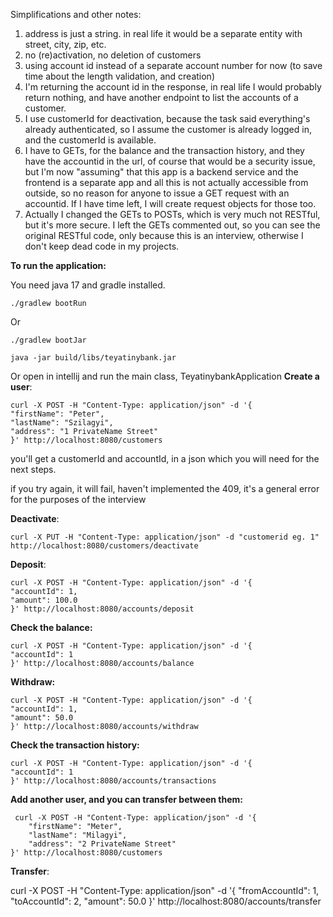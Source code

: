 Simplifications and other notes:
1. address is just a string. in real life it would be a separate entity with street, city, zip, etc.
2. no (re)activation, no deletion of customers
3. using account id instead of a separate account number for now (to save time about the length validation,
and creation)
4. I'm returning the account id in the response, in real life I would probably return nothing, and have another endpoint to list the accounts of a customer.
5. I use customerId for deactivation, because the task said everything's already authenticated,
so I assume the customer is already logged in, and the customerId is available.
6. I have to GETs, for the balance and the transaction history, and they have the accountid in the 
url, of course that would be a security issue, but I'm now "assuming" that this app is a backend service
and the frontend is a separate app  and all this is not actually accessible from outside, so no reason for anyone to issue a GET request with an accountid.
If I have time left, I will create request objects for those too.
7. Actually I changed the GETs to POSTs, which is very much not RESTful, but it's more secure.
I left the GETs commented out, so you can see the original RESTful code, only because this is an interview,
otherwise I don't keep dead code in my projects.

**To run the application:**

You need java 17 and gradle installed.

```
./gradlew bootRun
```
Or 
```
./gradlew bootJar
 
java -jar build/libs/teyatinybank.jar
```
Or open in intellij and run the main class, TeyatinybankApplication
**Create a user**:
```
curl -X POST -H "Content-Type: application/json" -d '{
"firstName": "Peter",
"lastName": "Szilagyi",
"address": "1 PrivateName Street"
}' http://localhost:8080/customers
```

you'll get a customerId and accountId, in a json which you will need for the next steps.

if you try again, it will fail, haven't implemented the 409, it's a general error for the purposes of 
the interview


**Deactivate**:
```
curl -X PUT -H "Content-Type: application/json" -d "customerid eg. 1" http://localhost:8080/customers/deactivate
```

**Deposit**: 

```curl
curl -X POST -H "Content-Type: application/json" -d '{
"accountId": 1,
"amount": 100.0
}' http://localhost:8080/accounts/deposit
```
**Check the balance:**
```
curl -X POST -H "Content-Type: application/json" -d '{
"accountId": 1
}' http://localhost:8080/accounts/balance
```
**Withdraw:**
```
curl -X POST -H "Content-Type: application/json" -d '{
"accountId": 1,
"amount": 50.0
}' http://localhost:8080/accounts/withdraw
```
**Check the transaction history:**
```
curl -X POST -H "Content-Type: application/json" -d '{
"accountId": 1
}' http://localhost:8080/accounts/transactions

```
**Add another user, and you can transfer between them:**
```
 curl -X POST -H "Content-Type: application/json" -d '{
    "firstName": "Meter",
    "lastName": "Milagyi",
    "address": "2 PrivateName Street"
}' http://localhost:8080/customers
```
**Transfer**:

curl -X POST -H "Content-Type: application/json" -d '{
"fromAccountId": 1,
"toAccountId": 2,
"amount": 50.0
}' http://localhost:8080/accounts/transfer

```
